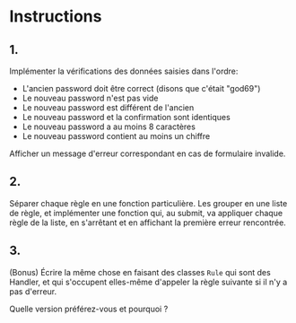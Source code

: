 # Instructions

## 1.

Implémenter la vérifications des données saisies dans l'ordre:

- L'ancien password doit être correct (disons que c'était "god69")
- Le nouveau password n'est pas vide
- Le nouveau password est différent de l'ancien
- Le nouveau password et la confirmation sont identiques
- Le nouveau password a au moins 8 caractères
- Le nouveau password contient au moins un chiffre

Afficher un message d'erreur correspondant en cas de formulaire invalide.

## 2.

Séparer chaque règle en une fonction particulière. Les grouper en une liste de règle, et implémenter une fonction qui, au submit, va appliquer chaque règle de la liste, en s'arrêtant et en affichant la première erreur rencontrée.

## 3.

(Bonus) Écrire la même chose en faisant des classes `Rule` qui sont des Handler, et qui s'occupent elles-même d'appeler la règle suivante si il n'y a pas d'erreur.

Quelle version préférez-vous et pourquoi ?
